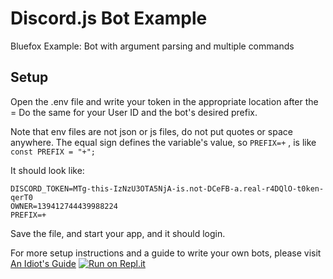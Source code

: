 # Discord.js Bot Example
Bluefox Example: Bot with argument parsing and multiple commands

## Setup

Open the .env file and write your token in the appropriate location after the =
Do the same for your User ID and the bot's desired prefix.

Note that env files are not json or js files, do not put quotes or space anywhere.
The equal sign defines the variable's value, so `PREFIX=+` , is like `const PREFIX = "+";`

It should look like: 

```
DISCORD_TOKEN=MTg-this-IzNzU3OTA5NjA-is.not-DCeFB-a.real-r4DQlO-t0ken-qerT0
OWNER=139412744439988224
PREFIX=+
```

Save the file, and start your app, and it should login.

For more setup instructions and a guide to write your own bots, please visit [An Idiot's Guide](https://anidiots.guide)
[![Run on Repl.it](https://repl.it/badge/github/eslachance/bf-arguments)](https://repl.it/github/eslachance/bf-arguments)